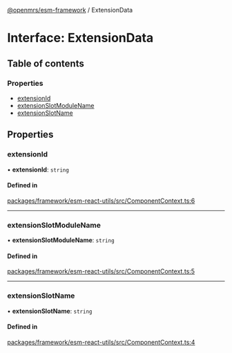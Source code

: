 [@openmrs/esm-framework](../API.md) / ExtensionData

# Interface: ExtensionData

## Table of contents

### Properties

- [extensionId](ExtensionData.md#extensionid)
- [extensionSlotModuleName](ExtensionData.md#extensionslotmodulename)
- [extensionSlotName](ExtensionData.md#extensionslotname)

## Properties

### extensionId

• **extensionId**: `string`

#### Defined in

[packages/framework/esm-react-utils/src/ComponentContext.ts:6](https://github.com/Vishal772-pixel/openmrs-esm-core/blob/main/packages/framework/esm-react-utils/src/ComponentContext.ts#L6)

___

### extensionSlotModuleName

• **extensionSlotModuleName**: `string`

#### Defined in

[packages/framework/esm-react-utils/src/ComponentContext.ts:5](https://github.com/Vishal772-pixel/openmrs-esm-core/blob/main/packages/framework/esm-react-utils/src/ComponentContext.ts#L5)

___

### extensionSlotName

• **extensionSlotName**: `string`

#### Defined in

[packages/framework/esm-react-utils/src/ComponentContext.ts:4](https://github.com/Vishal772-pixel/openmrs-esm-core/blob/main/packages/framework/esm-react-utils/src/ComponentContext.ts#L4)
